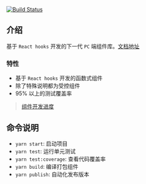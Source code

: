 [![Build Status](https://travis-ci.org/ming-cult/snake-design.png)](https://travis-ci.org/ming-cult/snake-design)

## 介绍

基于 `React hooks` 开发的下一代 `PC` 端组件库。[文档地址](https://ming-cult.github.io/snake-design)

### 特性

* 基于 `React hooks` 开发的函数式组件
* 除了特殊说明都为受控组件
* 95% 以上的测试覆盖率

> [组件开发进度](https://github.com/ming-cult/snake-design/projects/1)

## 命令说明

 * `yarn start`: 启动项目
 * `yarn test`: 运行单元测试
 * `yarn test:coverage`: 查看代码覆盖率
 * `yarn build`: 编译打包组件
 * `yarn publish`: 自动化发布版本
